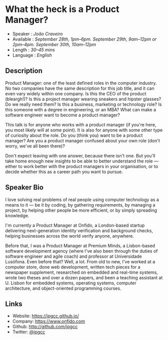 What the heck is a Product Manager?
===================================

* Speaker   : *João Craveiro*
* Available : *September 28th, 1pm–6pm. September 29th, 9am–12pm or 2pm–4pm. September 30th, 10am–12pm*
* Length    : *30–45 mins*
* Language  : *English*

Description
-----------

Product Manager: one of the least defined roles in the computer industry. No two companies have the same description for this job title, and it can even vary widely within one company. Is this the CEO of the product (bleargh!)? Is this a project manager wearing sneakers and hipster glasses? Do we really need them? Is this a business, marketing or technology role? Is this someone with a degree in engineering, or an MBA? What can make a software engineer want to become a product manager?

This talk is for anyone who works with a product manager (if you're here, you most likely will at some point). It is also for anyone with some other type of curiosity about the role. Do you (think you) want to be a product manager? Are you a product manager confused about your own role (don't worry, we've all been there)?

Don't expect leaving with one answer, because there isn't one. But you'll take home enough new insights to be able to better understand the role — either to work better with the product managers in your organisation, or to decide whether this as a career path you want to pursue.

Speaker Bio
-----------

I love solving real problems of real people using computer technology as a means to it — be it by coding, by gathering requirements, by managing a project, by helping other people be more efficient, or by simply spreading knowledge.

I'm currently a Product Manager at Onfido, a London-based startup delivering next-generation identity verification and background checks, helping businesses across the world verify anyone, anywhere.

Before that, I was a Product Manager at Premium Minds, a Lisbon-based software development agency (where I've also been through the duties of software engineer and agile coach) and professor at Universidade Lusófona. Even before that? Well, a lot. From old to new, I've worked at a computer store, done web development, written tech pieces for a newspaper supplement, researched on embedded and real-time systems, wrote two theses and over a dozen papers, and been a teaching assistant at U. Lisbon for embedded systems, operating systems, computer architecture, and object-oriented programming courses.

Links
-----

* Website: https://jpgcc.github.io/
* Company: https://www.onfido.com
* Github: http://github.com/jpgcc
* Twitter: [@jpgcc](https://twitter.com/jpgcc_)
